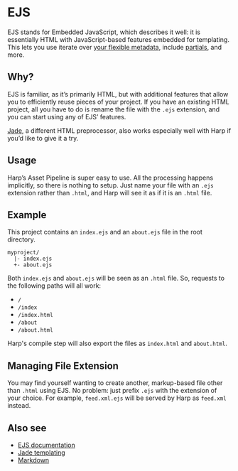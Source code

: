 # EJS

EJS stands for Embedded JavaScript, which describes it well: it is essentially HTML with JavaScript-based features embedded for templating. This lets you use iterate over [your flexible metadata](metadata), include [partials](partial), and more.

## Why?

EJS is familiar, as it’s primarily HTML, but with additional features that allow you to efficiently reuse pieces of your project. If you have an existing HTML project, all you have to do is rename the file with the `.ejs` extension, and you can start using any of EJS’ features.

[Jade](jade), a different HTML preprocessor, also works especially well with Harp if you’d like to give it a try.

## Usage

Harp’s Asset Pipeline is super easy to use. All the processing happens implicitly, so there is nothing to setup. Just name your file with an `.ejs` extension rather than `.html`, and Harp will see it as if it is an `.html` file.

## Example

This project contains an `index.ejs` and an `about.ejs` file in the root directory.

```
myproject/
  |- index.ejs
  +- about.ejs
```

Both `index.ejs` and `about.ejs` will be seen as an `.html` file. So, requests to the following paths will all work:

- `/`
- `/index`
- `/index.html`
- `/about`
- `/about.html`

Harp's compile step will also export the files as `index.html` and `about.html`.

## Managing File Extension

You may find yourself wanting to create another, markup-based file other than `.html` using EJS. No problem: just prefix `.ejs` with the extension of your choice. For example, `feed.xml.ejs` will be served by Harp as `feed.xml` instead.

## Also see

- [EJS documentation](https://github.com/visionmedia/ejs)
- [Jade templating](jade)
- [Markdown](markdown)